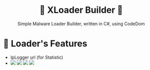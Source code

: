 # <h1 align="center">🚀 XLoader Builder 🚀</h1>
<p align="center">
  Simple Malware Loader Builder, written in C#, using CodeDom
</p>

# 📝 Loader's Features

<ul>
  <li>IpLogger url (for Statistic)<li>
<img src = "https://i.imgur.com/s8Qg72Y.png">

<img src = "https://i.imgur.com/ARb7UOR.png">

<img src = "https://i.imgur.com/ng3grcY.png">

<img src = "https://i.imgur.com/9veLFJ1.png">
